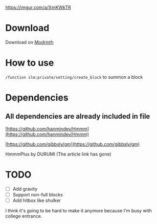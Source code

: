 https://imgur.com/a/XmKWkTR

# Download
Download on [Modrinth](https://modrinth.com/datapack/forced-perspective)

# How to use
`/function slm:private/setting/create_block` to summon a block

# Dependencies
## All dependencies are already included in file

[https://github.com/hanmindev/Hmmm](https://github.com/hanmindev/Hmmm)

[https://github.com/gibbsly/gm](https://github.com/gibbsly/gm)

HmmmPlus by DURUMI (The article link has gone)

# TODO
- [ ] Add gravity
- [ ] Support non-full blocks
- [ ] Add hitbox like shulker

I think it's going to be hard to make it anymore because I'm busy with college entrance.
